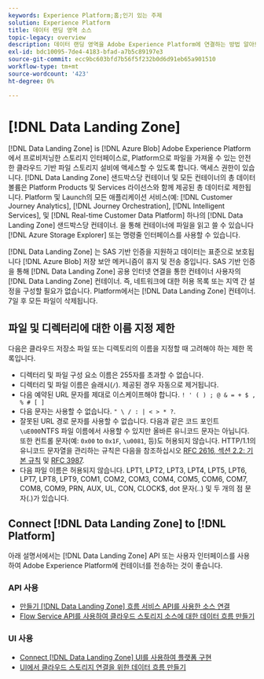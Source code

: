 ```yaml
---
keywords: Experience Platform;홈;인기 있는 주제
solution: Experience Platform
title: 데이터 랜딩 영역 소스
topic-legacy: overview
description: 데이터 랜딩 영역을 Adobe Experience Platform에 연결하는 방법 알아보기
exl-id: bdc10095-7de4-4183-bfad-a7b5c89197e3
source-git-commit: ecc9bc603bfd7b56f5f232b0d6d91eb65a901510
workflow-type: tm+mt
source-wordcount: '423'
ht-degree: 0%

---
```


# [!DNL Data Landing Zone]

[!DNL Data Landing Zone] is [!DNL Azure Blob] Adobe Experience Platform에서 프로비저닝한 스토리지 인터페이스로, Platform으로 파일을 가져올 수 있는 안전한 클라우드 기반 파일 스토리지 설비에 액세스할 수 있도록 합니다. 액세스 권한이 있습니다. [!DNL Data Landing Zone] 샌드박스당 컨테이너 및 모든 컨테이너의 총 데이터 볼륨은 Platform Products 및 Services 라이선스와 함께 제공된 총 데이터로 제한됩니다. Platform 및 Launch의 모든 애플리케이션 서비스(예: [!DNL Customer Journey Analytics], [!DNL Journey Orchestration], [!DNL Intelligent Services], 및 [!DNL Real-time Customer Data Platform] 하나의 [!DNL Data Landing Zone] 샌드박스당 컨테이너. 을 통해 컨테이너에 파일을 읽고 쓸 수 있습니다 [!DNL Azure Storage Explorer] 또는 명령줄 인터페이스를 사용할 수 있습니다.

[!DNL Data Landing Zone] 는 SAS 기반 인증을 지원하고 데이터는 표준으로 보호됩니다 [!DNL Azure Blob] 저장 보안 메커니즘이 휴지 및 전송 중입니다. SAS 기반 인증을 통해 [!DNL Data Landing Zone] 공용 인터넷 연결을 통한 컨테이너 사용자의 [!DNL Data Landing Zone] 컨테이너. 즉, 네트워크에 대한 허용 목록 또는 지역 간 설정을 구성할 필요가 없습니다. Platform에서는 [!DNL Data Landing Zone] 컨테이너. 7일 후 모든 파일이 삭제됩니다.

## 파일 및 디렉터리에 대한 이름 지정 제한

다음은 클라우드 저장소 파일 또는 디렉토리의 이름을 지정할 때 고려해야 하는 제한 목록입니다.

- 디렉터리 및 파일 구성 요소 이름은 255자를 초과할 수 없습니다.
- 디렉터리 및 파일 이름은 슬래시(`/`). 제공된 경우 자동으로 제거됩니다.
- 다음 예약된 URL 문자를 제대로 이스케이프해야 합니다. `! ' ( ) ; @ & = + $ , % # [ ]`
- 다음 문자는 사용할 수 없습니다. `" \ / : | < > * ?`.
- 잘못된 URL 경로 문자를 사용할 수 없습니다. 다음과 같은 코드 포인트 `\uE000`NTFS 파일 이름에서 사용할 수 있지만 올바른 유니코드 문자는 아닙니다. 또한 컨트롤 문자(예: `0x00` to `0x1F`, `\u0081`, 등)도 허용되지 않습니다. HTTP/1.1의 유니코드 문자열을 관리하는 규칙은 다음을 참조하십시오 [RFC 2616, 섹션 2.2: 기본 규칙](https://www.ietf.org/rfc/rfc2616.txt) 및 [RFC 3987](https://www.ietf.org/rfc/rfc3987.txt).
- 다음 파일 이름은 허용되지 않습니다. LPT1, LPT2, LPT3, LPT4, LPT5, LPT6, LPT7, LPT8, LPT9, COM1, COM2, COM3, COM4, COM5, COM6, COM7, COM8, COM9, PRN, AUX, UL, CON, CLOCK$, dot 문자(..) 및 두 개의 점 문자(.)가 있습니다.

## Connect [!DNL Data Landing Zone] to [!DNL Platform]

아래 설명서에서는 [!DNL Data Landing Zone] API 또는 사용자 인터페이스를 사용하여 Adobe Experience Platform에 컨테이너를 전송하는 것이 좋습니다.

### API 사용

- [만들기 [!DNL Data Landing Zone] 흐름 서비스 API를 사용한 소스 연결](../../tutorials/api/create/cloud-storage/data-landing-zone.md)
- [Flow Service API를 사용하여 클라우드 스토리지 소스에 대한 데이터 흐름 만들기](../../tutorials/api/collect/cloud-storage.md)

### UI 사용

- [Connect [!DNL Data Landing Zone] UI를 사용하여 플랫폼 구현](../../tutorials/ui/create/cloud-storage/data-landing-zone.md)
- [UI에서 클라우드 스토리지 연결을 위한 데이터 흐름 만들기](../../tutorials/ui/dataflow/batch/cloud-storage.md)
